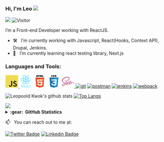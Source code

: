 ### Hi, I'm Leo  <img src="https://media.giphy.com/media/hvRJCLFzcasrR4ia7z/giphy.gif" width="25px">
![](https://komarev.com/ghpvc/?username=leopoldkwok&color=brightgreen)
![Visitor](https://visitor-badge.laobi.icu/badge?page_id=leopoldkwok.leopoldkwok)

I’m a Front-end Developer working with ReactJS.

- 🛠 &nbsp; I’m currently working with Javascript, React(Hooks, Context API), Drupal, Jenkins.
- 🌱 &nbsp; I’m currently learning react testing library, Next.js

<h3 align="left">Languages and Tools:</h3>
<p align="left">
  <a href="https://developer.mozilla.org/en-US/docs/Web/JavaScript" target="_blank"> <img src="https://raw.githubusercontent.com/devicons/devicon/master/icons/javascript/javascript-original.svg" alt="javascript" width="40" height="40"/> </a>
  <a href="https://reactjs.org/" target="_blank"> <img src="https://raw.githubusercontent.com/devicons/devicon/master/icons/react/react-original-wordmark.svg" alt="react" width="40" height="40"/></a>
  <a href="https://www.w3.org/html/" target="_blank"> <img src="https://raw.githubusercontent.com/devicons/devicon/master/icons/html5/html5-original-wordmark.svg" alt="html5" width="40" height="40"/></a>
  <a href="https://www.w3schools.com/css/" target="_blank"> <img src="https://raw.githubusercontent.com/devicons/devicon/master/icons/css3/css3-original-wordmark.svg" alt="css3" width="40" height="40"/></a>
  <a href="https://sass-lang.com" target="_blank"> <img src="https://raw.githubusercontent.com/devicons/devicon/master/icons/sass/sass-original.svg" alt="sass" width="40" height="40"/> </a>
  <a href="https://git-scm.com/" target="_blank"><img src="https://www.vectorlogo.zone/logos/git-scm/git-scm-icon.svg" alt="git" width="40" height="40"/></a>
  <a href="https://www.postman.com/" target="_blank"> <img src="https://www.vectorlogo.zone/logos/getpostman/getpostman-icon.svg" alt="postman" width="40" height="40"/></a>
  <a href="https://www.jenkins.io" target="_blank"><img src="https://www.vectorlogo.zone/logos/jenkins/jenkins-icon.svg" alt="jenkins" width="40" height="40"/></a>
  <a href="https://webpack.js.org/" target="_blank"> <img src="https://www.vectorlogo.zone/logos/js_webpack/js_webpack-icon.svg" alt="webpack" width="40" height="40"/></a>
</p>

![Leopoold Kwok's github stats](https://github-readme-stats.vercel.app/api?username=leopoldkwok&show_icons=true&hide_border=true&&count_private=true&include_all_commits=true")
[![Top Langs](https://github-readme-stats.vercel.app/api/top-langs/?username=leopoldkwok&layout=compact)](https://github.com/leopoldkwok/github-readme-stats)

<img height="180em" src="https://github-readme-streak-stats.herokuapp.com/?user=leopoldkwok&hide_border=true" />

<details>
  <summary><b>:gear: &nbsp;GitHub Statistics</b></summary>
  <br/>
    <p>
      <img src="https://github-profile-trophy.vercel.app/?username=leopoldkwok&theme=flat&column=7&margin-w=10" alt="logo" height="160" align="center" />
    </p>
    <p align="center">
    </p>
</details>


📫 &nbsp; You can reach out to me at:

[![Twitter Badge](https://img.shields.io/badge/-@leopoldkwok-1ca0f1?style=flat-square&labelColor=1ca0f1&logo=twitter&logoColor=white&link=https://twitter.com/maddhruv)](https://twitter.com/leopoldkwok)
[![Linkedin Badge](https://img.shields.io/badge/-leopoldkwok-blue?style=flat-square&logo=Linkedin&logoColor=white&link=https://www.linkedin.com/in/leopoldkwok/)](https://www.linkedin.com/in/leopoldkwok/)

<!--
**leopoldkwok/leopoldkwok** is a ✨ _special_ ✨ repository because its `README.md` (this file) appears on your GitHub profile.

Here are some ideas to get you started:

- 🔭 I’m currently working on ...
- 🌱 I’m currently learning ...
- 👯 I’m looking to collaborate on ...
- 🤔 I’m looking for help with ...
- 💬 Ask me about ...
- 📫 How to reach me: ...
- 😄 Pronouns: ...
- ⚡ Fun fact: ...
-->
